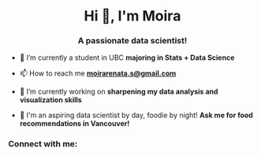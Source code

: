 <h1 align="center">Hi 👋, I'm Moira</h1>
<h3 align="center">A passionate data scientist!</h3>

- 🔭 I’m currently a student in UBC **majoring in Stats + Data Science**

- 📫 How to reach me **moirarenata.s@gmail.com**

- 🥸 I’m currently working on **sharpening my data analysis and visualization skills**

- 🎉 I'm an aspiring data scientist by day, foodie by night! **Ask me for food recommendations in Vancouver!**

<h3 align="left">Connect with me:</h3>
<p align="left">
</p>
